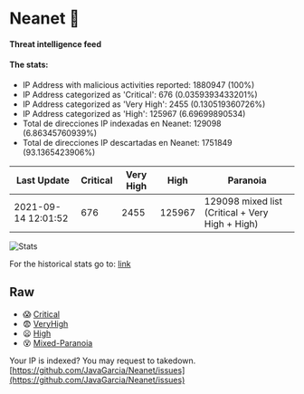# Neanet :hocho:
#### Threat intelligence feed
#### The stats:

- IP Address with malicious activities reported: 1880947 (100%)
- IP Address categorized as 'Critical':  676 (0.0359393433201%)
- IP Address categorized as 'Very High':  2455 (0.130519360726%)
- IP Address categorized as 'High':  125967 (6.69699890534)
- Total de direcciones IP indexadas en Neanet:  129098 (6.86345760939%)
- Total de direcciones IP descartadas en Neanet:  1751849 (93.1365423906%)

| Last Update | Critical | Very High | High | Paranoia |
| --- | --- | --- | --- | --- |
| 2021-09-14 12:01:52 | 676 | 2455 | 125967 | 129098 mixed list (Critical + Very High + High)|

![Stats](https://docs.google.com/spreadsheets/d/e/2PACX-1vSnaNMIXVabIpDJjufMlzH7poXnshF3mgd8Is1g9ytUEzVsP5my4Trn8f-xkoLLQ38xpL3HtmUexLo6/pubchart?oid=501124687&format=image)

For the historical stats go to: [link](/stats.csv)
## Raw
- :scream: [Critical](https://raw.githubusercontent.com/JavaGarcia/Neanet/master/blacklists/neanet_critical.txt)
- :fearful: [VeryHigh](https://raw.githubusercontent.com/JavaGarcia/Neanet/master/blacklists/neanet_veryHigh.txtt)
- :frowning: [High](https://raw.githubusercontent.com/JavaGarcia/Neanet/master/blacklists/neanet_high.txt)
- :dizzy_face: [Mixed-Paranoia](https://raw.githubusercontent.com/JavaGarcia/Neanet/master/blacklists/neanet_all.txt)


Your IP is indexed? You may request to takedown. [https://github.com/JavaGarcia/Neanet/issues](https://github.com/JavaGarcia/Neanet/issues)
























































































































































































































































































































































































































































































































































































































































































































































































































































































































































































































































































































































































































































































































































































































































































































































































































































































































































































































































































































































































































































































































































































































































































































































































































































































































































































































































































































































































































































































































































































































































































































































































































































































































































































































































































































































































































































































































































































































































































































































































































































































































































































































































































































































































































































































































































































































































































































































































































































































































































































































































































































































































































































































































































































































































































































































































































































































































































































































































































































































































































































































































































































































































































































































































































































































































































































































































































































































































































































































































































































































































































































































































































































































































































































































































































































































































































































































































































































































































































































































































































































































































































































































































































































































































































































































































































































































































































































































































































































































































































